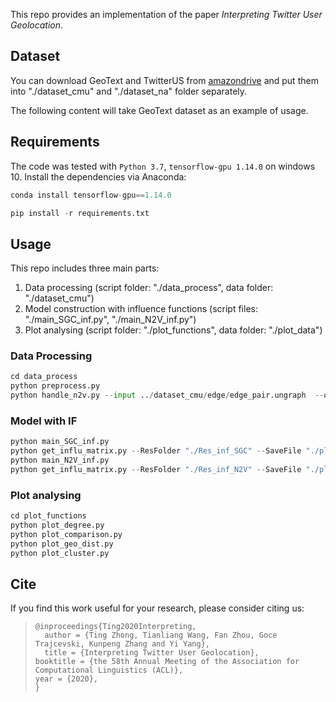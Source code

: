 This repo provides an implementation of the paper *Interpreting Twitter User Geolocation*.

## Dataset

You can download GeoText and TwitterUS from [amazondrive](https://www.amazon.com/clouddrive/share/kfl0TTPDkXuFqTZ17WJSnhXT0q6fGkTlOTOLZ9VVPNu/folder/jRda2ADlTYy9XhWB9RUNng?_encoding=UTF8&*Version*=1&*entries*=0&mgh=1) and put them into "./dataset_cmu" and "./dataset_na" folder separately.

The following content will take GeoText dataset as an example of usage.

## Requirements

The code was tested with `Python 3.7`, `tensorflow-gpu 1.14.0` on windows 10. Install the dependencies via Anaconda:

```python
conda install tensorflow-gpu==1.14.0

pip install -r requirements.txt
```

## Usage

This repo includes three main parts:

1. Data processing (script folder: "./data_process", data folder: "./dataset_cmu")
2. Model construction with influence functions (script files: "./main_SGC_inf.py", "./main_N2V_inf.py")
3. Plot analysing  (script folder: "./plot_functions", data folder: "./plot_data")

### Data Processing

```python
cd data_process
python preprocess.py
python handle_n2v.py --input ../dataset_cmu/edge/edge_pair.ungraph  --output ../dataset_cmu/edge/out_of_order.emd  --dimensions 128
```

### Model with IF

```python
python main_SGC_inf.py
python get_influ_matrix.py --ResFolder "./Res_inf_SGC" --SaveFile "./plot_data/sgc_all_inf.txt"
python main_N2V_inf.py
python get_influ_matrix.py --ResFolder "./Res_inf_N2V" --SaveFile "./plot_data/n2v_all_inf.txt"
```

### Plot analysing

```python
cd plot_functions
python plot_degree.py
python plot_comparison.py
python plot_geo_dist.py
python plot_cluster.py
```

## Cite

If you find this work useful for your research, please consider citing us:

>```
>@inproceedings{Ting2020Interpreting,
>	author = {Ting Zhong, Tianliang Wang, Fan Zhou, Goce Trajcevski, Kunpeng Zhang and Yi Yang}, 
>	title = {Interpreting Twitter User Geolocation}, 
> booktitle = {the 58th Annual Meeting of the Association for Computational Linguistics (ACL)}, 
> year = {2020}, 
>}
>```
